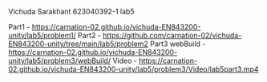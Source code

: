 Vichuda Sarakhant 623040392-1
lab5

Part1 - https://carnation-02.github.io/vichuda-EN843200-unity/lab5/problem1/
Part2 - https://github.com/carnation-02/vichuda-EN843200-unity/tree/main/lab5/problem2
Part3
webBuild - https://carnation-02.github.io/vichuda-EN843200-unity/lab5/problem3/webBuild/
Video - https://carnation-02.github.io/vichuda-EN843200-unity/lab5/problem3/Video/lab5part3.mp4
